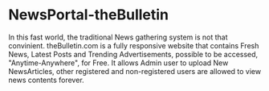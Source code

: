 # NewsPortal-theBulletin
In this fast world, the traditional News gathering system is not that convinient. theBulletin.com is a fully responsive website that contains Fresh News, Latest Posts and Trending Advertisements, possible to be accessed, "Anytime-Anywhere", for Free. It allows Admin user to upload New NewsArticles, other registered and non-registered users are allowed to view news contents forever.
